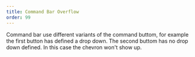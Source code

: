 ```yaml
---
title: Command Bar Overflow
order: 99
---
```


Command bar use different variants of the command buttom, for example the first button has defined a drop down. The second buttom has no drop down defined. In this case the chevron won't show up.
